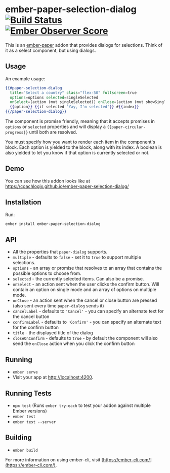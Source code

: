 # ember-paper-selection-dialog [![Build Status](https://travis-ci.org/CoachLogix/ember-paper-selection-dialog.svg?branch=master)](https://travis-ci.org/CoachLogix/ember-paper-selection-dialog) [![Ember Observer Score](http://emberobserver.com/badges/ember-paper-selection-dialog.svg)](http://emberobserver.com/addons/ember-paper-selection-dialog)

This is an [ember-paper](https://github.com/miguelcobain/ember-paper) addon that provides dialogs for selections. Think of it as a select component, but using dialogs.

## Usage

An example usage:

```hbs
{{#paper-selection-dialog
  title="Select a country" class="flex-50" fullscreen=true
  options=options selected=singleSelected
  onSelect=(action (mut singleSelected)) onClose=(action (mut showSingle) false) as |option index selected|}}
  {{option}} {{if selected "Yay, I'm selected"}} #{{index}}
{{/paper-selection-dialog}}
```

The component is promise friendly, meaning that it accepts promises in `options` or `selected` properties and will display a `{{paper-circular-progress}}` until both are resolved.

You must specify how you want to render each item in the component's block. Each option is yielded to the block, along with its index. A boolean is also yielded to let you know if that option is currently selected or not.

## Demo

You can see how this addon looks like at https://coachlogix.github.io/ember-paper-selection-dialog/

## Installation

Run:

```bash
ember install ember-paper-selection-dialog
```

## API

- All the properties that `paper-dialog` supports.
- `multiple` - defaults to `false` - set it to `true` to support multiple selections.
- `options` - an array or promise that resolves to an array that contains the possible options to choose from.
- `selected` - the currently selected items. Can also be a promise.
- `onSelect` - an action sent when the user clicks the confirm button. Will contain an option on single mode and an array of options on multiple mode.
- `onClose` - an action sent when the cancel or close button are pressed (also sent every time `paper-dialog` sends it)
- `cancelLabel` - defaults to `'Cancel'` - you can specify an alternate text for the cancel button
- `confirmLabel` - defaults to `'Confirm'` - you can specify an alternate text for the confirm button
- `title` - the displayed title of the dialog
- `closeOnConfirm` - defaults to `true` - by default the component will also send the `onClose` action when you click the confirm button

## Running

* `ember serve`
* Visit your app at [http://localhost:4200](http://localhost:4200).

## Running Tests

* `npm test` (Runs `ember try:each` to test your addon against multiple Ember versions)
* `ember test`
* `ember test --server`

## Building

* `ember build`

For more information on using ember-cli, visit [https://ember-cli.com/](https://ember-cli.com/).
